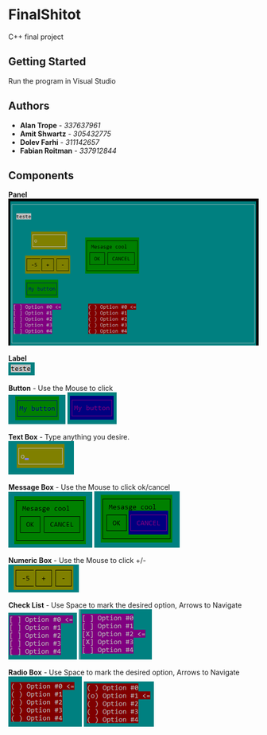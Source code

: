 # FinalShitot

C++ final project
## Getting Started

Run the program in Visual Studio

## Authors

* **Alan Trope** - *337637961*
* **Amit Shwartz** - *305432775*
* **Dolev Farhi** - *311142657*
* **Fabian Roitman** - *337912844*

## Components

**Panel**  
<img alt="Panel" src="images/panel.png">

**Label**  
<img alt="Label" src="images/label.png">

**Button** - Use the Mouse to click  
<img alt="Button" src="images/button.png">
<img alt="Button active" src="images/buttonactive.png">

**Text Box** - Type anything you desire.  
<img alt="Text Box" src="images/textbox.png">

**Message Box** - Use the Mouse to click ok/cancel  
<img alt="Message Box" src="images/messagebox.png">
<img alt="Message Box Active" src="images/messageboxactive.png">

**Numeric Box** - Use the Mouse to click +/-  
<img alt="Numeric Box" src="images/numericbox.png">

**Check List**  - Use Space to mark the desired option, Arrows to Navigate    
<img alt="Check List" src="images/checklist.png">
<img alt="Check List Active" src="images/checklistactive.png">

**Radio Box** - Use Space to mark the desired option, Arrows to Navigate  
<img alt="Radio Box" src="images/radiobox.png">
<img alt="Radio Box Active" src="images/radioboxactive.png">
